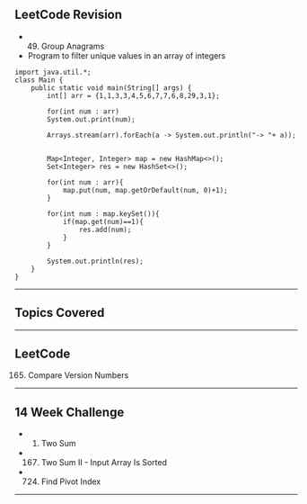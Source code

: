 ## LeetCode Revision

- 49. Group Anagrams
- Program to filter unique values in an array of integers

```
import java.util.*;
class Main {
    public static void main(String[] args) {
        int[] arr = {1,1,3,3,4,5,6,7,7,6,8,29,3,1};

        for(int num : arr)
        System.out.print(num);

        Arrays.stream(arr).forEach(a -> System.out.println("-> "+ a));


        Map<Integer, Integer> map = new HashMap<>();
        Set<Integer> res = new HashSet<>();

        for(int num : arr){
            map.put(num, map.getOrDefault(num, 0)+1);
        }

        for(int num : map.keySet()){
            if(map.get(num)==1){
                res.add(num);
            }
        }

        System.out.println(res);
    }
}
```

---

## Topics Covered

---

## LeetCode

165. Compare Version Numbers

---

## 14 Week Challenge

- 1. Two Sum
- 167. Two Sum II - Input Array Is Sorted
- 724. Find Pivot Index

---
